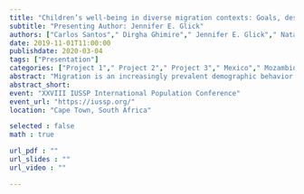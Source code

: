 ```yaml
---
title: "Children’s well-being in diverse migration contexts: Goals, design, and preliminary findings from the FAMELO project"
subtitle: "Presenting Author: Jennifer E. Glick"
authors: ["Carlos Santos"," Dirgha Ghimire"," Jennifer E. Glick"," Natalie D. Eggum-Wilkens"," Sarah R. Hayford"," Scott T. Yabiku"," Victor Agadjanian",]
date: 2019-11-01T11:00:00 
publishdate: 2020-03-04
tags: ["Presentation"]
categories: ["Project 1"," Project 2"," Project 3"," Mexico"," Mozambique"," Nepal",]
abstract: "Migration is an increasingly prevalent demographic behavior that has important consequences for families and communities around the world. Families and households play a central role in shaping migration decisions; in turn, migrants can produce important economic returns to the households from which they originate. Both migration decisions and eventual remittances have important implications for children’s development and future opportunities. Yet, we know comparatively little about the dynamic role migration may play in children’s lives. A core challenge in understanding commonalities and differences in the way family migration context is linked to children’s development is the difficulty in comparing associations across studies that use different definitions of migration and different conceptualizations of children’s development. The Family Migration Context and Early Life Outcomes (FAMELO) project begins to fill these gaps by conducting comparable longitudinal surveys of children and their caregivers in households with and without migrants in three traditional sending areas: Jalisco, Mexico; Gaza, Mozambique; and Chitwan, Nepal. This paper describes the conceptual framework, preliminary field work and initial analyses of pilot data collected for the FAMELO project."
abstract_short: 
event: "XXVIII IUSSP International Population Conference"
event_url: "https://iussp.org/"
location: "Cape Town, South Africa"

selected : false
math : true

url_pdf : ""
url_slides : ""
url_video : ""

---
```


